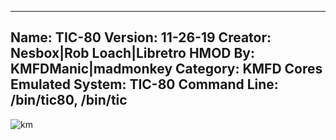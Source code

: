 -----------------------
Name: TIC-80
Version: 11-26-19
Creator: Nesbox|Rob Loach|Libretro
HMOD By: KMFDManic|madmonkey
Category: KMFD Cores
Emulated System: TIC-80
Command Line: /bin/tic80, /bin/tic
-----------------------
![km](https://i.imgur.com/O3DsEvj.png)
